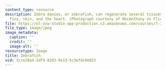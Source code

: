 ```yaml
---
content_type: resource
description: Zebra danios, or zebrafish, can regenerate several tissues, including
  fins, skin, and the heart. (Photograph courtesy of MacAnthony on Flickr.)
file: https://ol-ocw-studio-app-production.s3.amazonaws.com/courses/7-342-developmental-and-molecular-biology-of-regeneration-spring-2008/3cce28a42df982d39e135c3efdc0e023_chp_zebrafish.jpg
file_type: image/jpeg
image_metadata:
  caption: ''
  credit: ''
  image-alt: ''
resourcetype: Image
title: Zebrafish
uid: 3cce28a4-2df9-82d3-9e13-5c3efdc0e023
---
```

